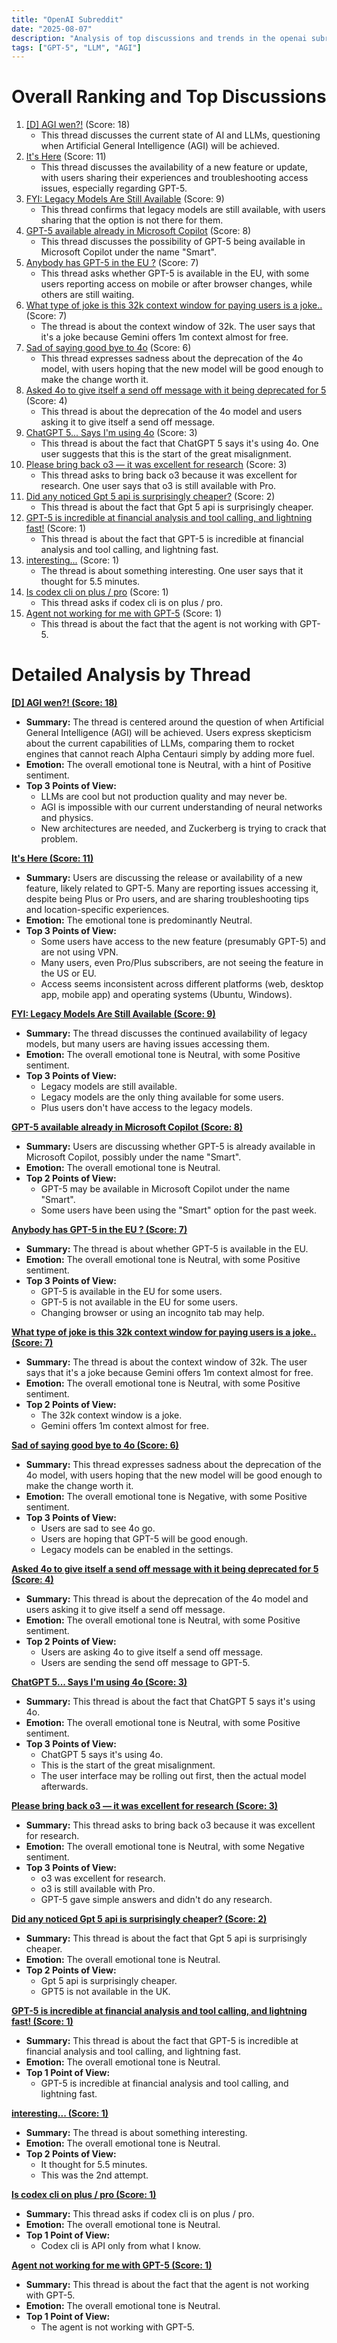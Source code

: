 ```yaml
---
title: "OpenAI Subreddit"
date: "2025-08-07"
description: "Analysis of top discussions and trends in the openai subreddit"
tags: ["GPT-5", "LLM", "AGI"]
---
```


# Overall Ranking and Top Discussions
1.  [[D] AGI wen?!](https://i.redd.it/2fcrnmulinhf1.jpeg) (Score: 18)
    *   This thread discusses the current state of AI and LLMs, questioning when Artificial General Intelligence (AGI) will be achieved.
2.  [It's Here](https://i.redd.it/1tzd9hl4inhf1.png) (Score: 11)
    *   This thread discusses the availability of a new feature or update, with users sharing their experiences and troubleshooting access issues, especially regarding GPT-5.
3.  [FYI: Legacy Models Are Still Available](https://www.reddit.com/r/OpenAI/comments/1mk9so6/fyi_legacy_models_are_still_available/) (Score: 9)
    *   This thread confirms that legacy models are still available, with users sharing that the option is not there for them.
4.  [GPT-5 available already in Microsoft Copilot](https://i.redd.it/as1u7fglhnhf1.png) (Score: 8)
    *   This thread discusses the possibility of GPT-5 being available in Microsoft Copilot under the name "Smart".
5.  [Anybody has GPT-5 in the EU ?](https://www.reddit.com/r/OpenAI/comments/1mk9t39/anybody_has_gpt5_in_the_eu/) (Score: 7)
    *   This thread asks whether GPT-5 is available in the EU, with some users reporting access on mobile or after browser changes, while others are still waiting.
6.  [What type of joke is this 32k context window for paying users is a joke..](https://i.redd.it/leisatj2hnhf1.jpeg) (Score: 7)
    *   The thread is about the context window of 32k. The user says that it's a joke because Gemini offers 1m context almost for free.
7.  [Sad of saying good bye to 4o](https://www.reddit.com/r/OpenAI/comments/1mk9y3a/sad_of_saying_good_bye_to_4o/) (Score: 6)
    *   This thread expresses sadness about the deprecation of the 4o model, with users hoping that the new model will be good enough to make the change worth it.
8.  [Asked 4o to give itself a send off message with it being deprecated for 5](https://www.reddit.com/r/OpenAI/comments/1mka5kb/asked_4o_to_give_itself_a_send_off_message_with/) (Score: 4)
    *   This thread is about the deprecation of the 4o model and users asking it to give itself a send off message.
9.  [ChatGPT 5... Says I'm using 4o](https://i.redd.it/6yecbu6pjnhf1.jpeg) (Score: 3)
    *   This thread is about the fact that ChatGPT 5 says it's using 4o. One user suggests that this is the start of the great misalignment.
10. [Please bring back o3 — it was excellent for research](https://www.reddit.com/r/OpenAI/comments/1mk9wfq/please_bring_back_o3_it_was_excellent_for_research/) (Score: 3)
    *   This thread asks to bring back o3 because it was excellent for research. One user says that o3 is still available with Pro.
11. [Did any noticed Gpt 5 api is surprisingly cheaper?](https://www.reddit.com/r/OpenAI/comments/1mka608/did_any_noticed_gpt_5_api_is_surprisingly_cheaper/) (Score: 2)
    *   This thread is about the fact that Gpt 5 api is surprisingly cheaper.
12. [GPT-5 is incredible at financial analysis and tool calling, and lightning fast!](https://v.redd.it/yhbmq5yeknhf1) (Score: 1)
    *   This thread is about the fact that GPT-5 is incredible at financial analysis and tool calling, and lightning fast.
13. [interesting...](https://v.redd.it/z8ymhbicknhf1) (Score: 1)
    *   The thread is about something interesting. One user says that it thought for 5.5 minutes.
14. [Is codex cli on plus / pro](https://www.reddit.com/r/OpenAI/comments/1mk9sbk/is_codex_cli_on_plus_pro/) (Score: 1)
    *   This thread asks if codex cli is on plus / pro.
15. [Agent not working for me with GPT-5](https://www.reddit.com/r/OpenAI/comments/1mk9tvo/agent_not_working_for_me_with_gpt5/) (Score: 1)
    *   This thread is about the fact that the agent is not working with GPT-5.

# Detailed Analysis by Thread
**[[D] AGI wen?! (Score: 18)](https://i.redd.it/2fcrnmulinhf1.jpeg)**
*   **Summary:** The thread is centered around the question of when Artificial General Intelligence (AGI) will be achieved. Users express skepticism about the current capabilities of LLMs, comparing them to rocket engines that cannot reach Alpha Centauri simply by adding more fuel.
*   **Emotion:** The overall emotional tone is Neutral, with a hint of Positive sentiment.
*   **Top 3 Points of View:**
    *   LLMs are cool but not production quality and may never be.
    *   AGI is impossible with our current understanding of neural networks and physics.
    *   New architectures are needed, and Zuckerberg is trying to crack that problem.

**[It's Here (Score: 11)](https://i.redd.it/1tzd9hl4inhf1.png)**
*   **Summary:** Users are discussing the release or availability of a new feature, likely related to GPT-5. Many are reporting issues accessing it, despite being Plus or Pro users, and are sharing troubleshooting tips and location-specific experiences.
*   **Emotion:** The emotional tone is predominantly Neutral.
*   **Top 3 Points of View:**
    *   Some users have access to the new feature (presumably GPT-5) and are not using VPN.
    *   Many users, even Pro/Plus subscribers, are not seeing the feature in the US or EU.
    *   Access seems inconsistent across different platforms (web, desktop app, mobile app) and operating systems (Ubuntu, Windows).

**[FYI: Legacy Models Are Still Available (Score: 9)](https://www.reddit.com/r/OpenAI/comments/1mk9so6/fyi_legacy_models_are_still_available/)**
*   **Summary:** The thread discusses the continued availability of legacy models, but many users are having issues accessing them.
*   **Emotion:** The overall emotional tone is Neutral, with some Positive sentiment.
*   **Top 3 Points of View:**
    *   Legacy models are still available.
    *   Legacy models are the only thing available for some users.
    *   Plus users don't have access to the legacy models.

**[GPT-5 available already in Microsoft Copilot (Score: 8)](https://i.redd.it/as1u7fglhnhf1.png)**
*   **Summary:** Users are discussing whether GPT-5 is already available in Microsoft Copilot, possibly under the name "Smart".
*   **Emotion:** The overall emotional tone is Neutral.
*   **Top 2 Points of View:**
    *   GPT-5 may be available in Microsoft Copilot under the name "Smart".
    *   Some users have been using the "Smart" option for the past week.

**[Anybody has GPT-5 in the EU ? (Score: 7)](https://www.reddit.com/r/OpenAI/comments/1mk9t39/anybody_has_gpt5_in_the_eu/)**
*   **Summary:** The thread is about whether GPT-5 is available in the EU.
*   **Emotion:** The overall emotional tone is Neutral, with some Positive sentiment.
*   **Top 3 Points of View:**
    *   GPT-5 is available in the EU for some users.
    *   GPT-5 is not available in the EU for some users.
    *   Changing browser or using an incognito tab may help.

**[What type of joke is this 32k context window for paying users is a joke.. (Score: 7)](https://i.redd.it/leisatj2hnhf1.jpeg)**
*   **Summary:** The thread is about the context window of 32k. The user says that it's a joke because Gemini offers 1m context almost for free.
*   **Emotion:** The overall emotional tone is Neutral, with some Positive sentiment.
*   **Top 2 Points of View:**
    *   The 32k context window is a joke.
    *   Gemini offers 1m context almost for free.

**[Sad of saying good bye to 4o (Score: 6)](https://www.reddit.com/r/OpenAI/comments/1mk9y3a/sad_of_saying_good_bye_to_4o/)**
*   **Summary:** This thread expresses sadness about the deprecation of the 4o model, with users hoping that the new model will be good enough to make the change worth it.
*   **Emotion:** The overall emotional tone is Negative, with some Positive sentiment.
*   **Top 3 Points of View:**
    *   Users are sad to see 4o go.
    *   Users are hoping that GPT-5 will be good enough.
    *   Legacy models can be enabled in the settings.

**[Asked 4o to give itself a send off message with it being deprecated for 5 (Score: 4)](https://www.reddit.com/r/OpenAI/comments/1mka5kb/asked_4o_to_give_itself_a_send_off_message_with/)**
*   **Summary:** This thread is about the deprecation of the 4o model and users asking it to give itself a send off message.
*   **Emotion:** The overall emotional tone is Neutral, with some Positive sentiment.
*   **Top 2 Points of View:**
    *   Users are asking 4o to give itself a send off message.
    *   Users are sending the send off message to GPT-5.

**[ChatGPT 5... Says I'm using 4o (Score: 3)](https://i.redd.it/6yecbu6pjnhf1.jpeg)**
*   **Summary:** This thread is about the fact that ChatGPT 5 says it's using 4o.
*   **Emotion:** The overall emotional tone is Neutral, with some Positive sentiment.
*   **Top 3 Points of View:**
    *   ChatGPT 5 says it's using 4o.
    *   This is the start of the great misalignment.
    *   The user interface may be rolling out first, then the actual model afterwards.

**[Please bring back o3 — it was excellent for research (Score: 3)](https://www.reddit.com/r/OpenAI/comments/1mk9wfq/please_bring_back_o3_it_was_excellent_for_research/)**
*   **Summary:** This thread asks to bring back o3 because it was excellent for research.
*   **Emotion:** The overall emotional tone is Neutral, with some Negative sentiment.
*   **Top 3 Points of View:**
    *   o3 was excellent for research.
    *   o3 is still available with Pro.
    *   GPT-5 gave simple answers and didn't do any research.

**[Did any noticed Gpt 5 api is surprisingly cheaper? (Score: 2)](https://www.reddit.com/r/OpenAI/comments/1mka608/did_any_noticed_gpt_5_api_is_surprisingly_cheaper/)**
*   **Summary:** This thread is about the fact that Gpt 5 api is surprisingly cheaper.
*   **Emotion:** The overall emotional tone is Neutral.
*   **Top 2 Points of View:**
    *   Gpt 5 api is surprisingly cheaper.
    *   GPT5 is not available in the UK.

**[GPT-5 is incredible at financial analysis and tool calling, and lightning fast! (Score: 1)](https://v.redd.it/yhbmq5yeknhf1)**
*   **Summary:** This thread is about the fact that GPT-5 is incredible at financial analysis and tool calling, and lightning fast.
*   **Emotion:** The overall emotional tone is Neutral.
*   **Top 1 Point of View:**
    *   GPT-5 is incredible at financial analysis and tool calling, and lightning fast.

**[interesting... (Score: 1)](https://v.redd.it/z8ymhbicknhf1)**
*   **Summary:** The thread is about something interesting.
*   **Emotion:** The overall emotional tone is Neutral.
*   **Top 2 Points of View:**
    *   It thought for 5.5 minutes.
    *   This was the 2nd attempt.

**[Is codex cli on plus / pro (Score: 1)](https://www.reddit.com/r/OpenAI/comments/1mk9sbk/is_codex_cli_on_plus_pro/)**
*   **Summary:** This thread asks if codex cli is on plus / pro.
*   **Emotion:** The overall emotional tone is Neutral.
*   **Top 1 Point of View:**
    *   Codex cli is API only from what I know.

**[Agent not working for me with GPT-5 (Score: 1)](https://www.reddit.com/r/OpenAI/comments/1mk9tvo/agent_not_working_for_me_with_gpt5/)**
*   **Summary:** This thread is about the fact that the agent is not working with GPT-5.
*   **Emotion:** The overall emotional tone is Neutral.
*   **Top 1 Point of View:**
    *   The agent is not working with GPT-5.

